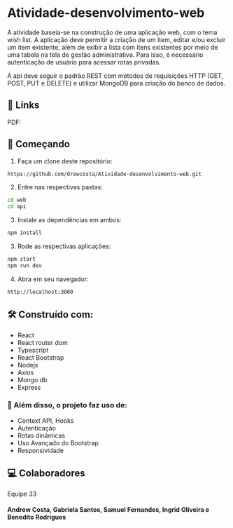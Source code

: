 # Atividade-desenvolvimento-web

A atividade baseia-se na construção de uma aplicação web, com o tema wish list. A aplicação deve permitir a criação de um item, editar e/ou excluir um item existente, além de exibir a lista com itens existentes por meio de uma tabela na tela de gestão administrativa. Para isso, é necessário autenticação de usuário para acessar rotas privadas.

A api deve seguir o padrão REST com métodos de requisições HTTP (GET, POST, PUT e DELETE) e utilizar MongoDB para criação do banco de dados.

## 🔗 Links
PDF: 

## 🚀 Começando

1. Faça um clone deste repositório:
```bash
https://github.com/drewcosta/Atividade-desenvolvimento-web.git
```
2. Entre nas respectivas pastas:
```bash
cd web
cd api
```
3. Instale as dependências em ambos:
```bash
npm install
```
3. Rode as respectivas aplicações:
```bash
npm start
npm run dev
```
4. Abra em seu navegador:
```bash
http://localhost:3000
```

## 🛠️ Construído com:
- React
- React router dom
- Typescript
- React Bootstrap
- Nodejs
- Axios
- Mongo db
- Express

### 🔧 Além disso, o projeto faz uso de:
- Context API, Hooks
- Autenticação
- Rotas dinâmicas
- Uso Avançado do Bootstrap
- Responsividade


## 💻 Colaboradores
Equipe 33
#### Andrew Costa, Gabriela Santos, Samuel Fernandes, Ingrid Oliveira e Benedito Rodrigues
